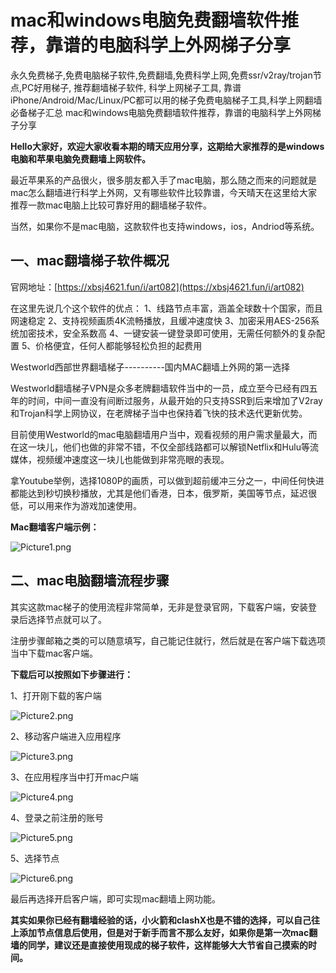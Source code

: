 # mac和windows电脑免费翻墙软件推荐，靠谱的电脑科学上外网梯子分享
永久免费梯子,免费电脑梯子软件,免费翻墙,免费科学上网,免费ssr/v2ray/trojan节点,PC好用梯子, 推荐翻墙梯子软件, 科学上网梯子工具, 靠谱iPhone/Android/Mac/Linux/PC都可以用的梯子免费电脑梯子工具,科学上网翻墙必备梯子汇总
mac和windows电脑免费翻墙软件推荐，靠谱的电脑科学上外网梯子分享

**Hello大家好，欢迎大家收看本期的晴天应用分享，这期给大家推荐的是windows电脑和苹果电脑免费翻墙上网软件。**

最近苹果系的产品很火，很多朋友都入手了mac电脑，那么随之而来的问题就是mac怎么翻墙进行科学上外网，又有哪些软件比较靠谱，今天晴天在这里给大家推荐一款mac电脑上比较可靠好用的翻墙梯子软件。

当然，如果你不是mac电脑，这款软件也支持windows，ios，Andriod等系统。

## 一、mac翻墙梯子软件概况

官网地址：[https://xbsj4621.fun/i/art082](https://xbsj4621.fun/i/art082)

在这里先说几个这个软件的优点：
1、线路节点丰富，涵盖全球数十个国家，而且网速稳定
2、支持视频画质4K流畅播放，且缓冲速度快
3、加密采用AES-256系统加密技术，安全系数高
4、一键安装一键登录即可使用，无需任何额外的复杂配置
5、价格便宜，任何人都能够轻松负担的起费用

Westworld西部世界翻墙梯子----------国内MAC翻墙上外网的第一选择

Westworld翻墙梯子VPN是众多老牌翻墙软件当中的一员，成立至今已经有四五年的时间，中间一直没有间断过服务，从最开始的只支持SSR到后来增加了V2ray和Trojan科学上网协议，在老牌梯子当中也保持着飞快的技术迭代更新优势。

目前使用Westworld的mac电脑翻墙用户当中，观看视频的用户需求量最大，而在这一块儿，他们也做的非常不错，不仅全部线路都可以解锁Netflix和Hulu等流媒体，视频缓冲速度这一块儿也能做到非常亮眼的表现。

拿Youtube举例，选择1080P的画质，可以做到超前缓冲三分之一，中间任何快进都能达到秒切换秒播放，尤其是他们香港，日本，俄罗斯，美国等节点，延迟很低，可以用来作为游戏加速使用。

**Mac翻墙客户端示例：**

![Picture1.png](https://s2.loli.net/2023/07/19/fcp2ZryjGk1lxN3.png)

## 二、mac电脑翻墙流程步骤

其实这款mac梯子的使用流程非常简单，无非是登录官网，下载客户端，安装登录后选择节点就可以了。

注册步骤邮箱之类的可以随意填写，自己能记住就行，然后就是在客户端下载选项当中下载mac客户端。

**下载后可以按照如下步骤进行：**

1、打开刚下载的客户端

![Picture2.png](https://s2.loli.net/2023/07/19/bQewD6iajPNJ7xW.png)

2、移动客户端进入应用程序

![Picture3.png](https://s2.loli.net/2023/07/19/ingr1TIZbwm95pQ.png)

3、在应用程序当中打开mac户端

![Picture4.png](https://s2.loli.net/2023/07/19/1nCGdASwzmXVUbe.png)

4、登录之前注册的账号

![Picture5.png](https://s2.loli.net/2023/07/19/4Svmukj7YDJZ2li.png)

5、选择节点

![Picture6.png](https://s2.loli.net/2023/07/19/mMxcioNUQzWu3dI.png)

最后再选择开启客户端，即可实现mac翻墙上网功能。

**其实如果你已经有翻墙经验的话，小火箭和clashX也是不错的选择，可以自己往上添加节点信息后使用，但是对于新手而言不那么友好，如果你是第一次mac翻墙的同学，建议还是直接使用现成的梯子软件，这样能够大大节省自己摸索的时间。**
